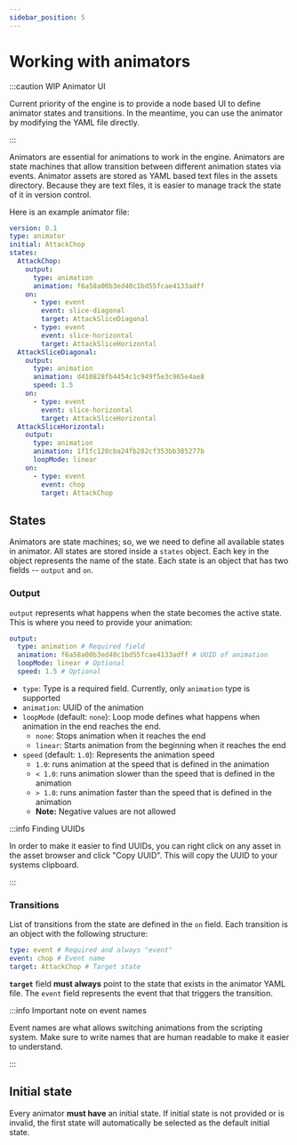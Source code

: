 ```yaml
---
sidebar_position: 5
---
```


# Working with animators

:::caution WIP Animator UI

Current priority of the engine is to provide a node based UI to define animator states and transitions. In the meantime, you can use the animator by modifying the YAML file directly.

:::

Animators are essential for animations to work in the engine. Animators are state machines that allow transition between different animation states via events. Animator assets are stored as YAML based text files in the assets directory. Because they are text files, it is easier to manage track the state of it in version control.

Here is an example animator file:

```yaml
version: 0.1
type: animator
initial: AttackChop
states:
  AttackChop:
    output:
      type: animation
      animation: f6a58a00b3ed40c1bd55fcae4133adff
    on:
      - type: event
        event: slice-diagonal
        target: AttackSliceDiagonal
      - type: event
        event: slice-horizontal
        target: AttackSliceHorizontal
  AttackSliceDiagonal:
    output:
      type: animation
      animation: d410828fb4454c1c949f5e3c965e4ae8
      speed: 1.5
    on:
      - type: event
        event: slice-horizontal
        target: AttackSliceHorizontal
  AttackSliceHorizontal:
    output:
      type: animation
      animation: 1f1fc120cba24fb282cf353bb385277b
      loopMode: linear
    on:
      - type: event
        event: chop
        target: AttackChop
```

## States

Animators are state machines; so, we we need to define all available states in animator. All states are stored inside a `states` object. Each key in the object represents the name of the state. Each state is an object that has two fields -- `output` and `on`.

### Output

`output` represents what happens when the state becomes the active state. This is where you need to provide your animation:

```yaml
output:
  type: animation # Required field
  animation: f6a58a00b3ed40c1bd55fcae4133adff # UUID of animation
  loopMode: linear # Optional
  speed: 1.5 # Optional
```

- `type`: Type is a required field. Currently, only `animation` type is supported
- `animation`: UUID of the animation
- `loopMode` (default: `none`): Loop mode defines what happens when animation in the end reaches the end.
  - `none`: Stops animation when it reaches the end
  - `linear`: Starts animation from the beginning when it reaches the end
- `speed` (default: `1.0`): Represents the animation speed
  - `1.0`: runs animation at the speed that is defined in the animation
  - `< 1.0`: runs animation slower than the speed that is defined in the animation
  - `> 1.0`: runs animation faster than the speed that is defined in the animation
  - **Note:** Negative values are not allowed

:::info Finding UUIDs

In order to make it easier to find UUIDs, you can right click on any asset in the asset browser and click "Copy UUID". This will copy the UUID to your systems clipboard.

:::

### Transitions

List of transitions from the state are defined in the `on` field. Each transition is an object with the following structure:

```yaml
type: event # Required and always "event"
event: chop # Event name
target: AttackChop # Target state
```

**`target`** field **must always** point to the state that exists in the animator YAML file. The `event` field represents the event that that triggers the transition.

:::info Important note on event names

Event names are what allows switching animations from the scripting system. Make sure to write names that are human readable to make it easier to understand.

:::

## Initial state

Every animator **must have** an initial state. If initial state is not provided or is invalid, the first state will automatically be selected as the default initial state.
